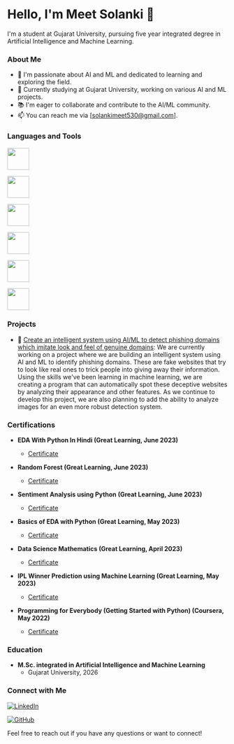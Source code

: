 # Hello, I'm Meet Solanki 👋

I'm a student at Gujarat University, pursuing five year integrated degree in Artificial Intelligence and Machine Learning.

### About Me

- 🌱 I'm passionate about AI and ML and dedicated to learning and exploring the field.
- 💼 Currently studying at Gujarat University, working on various AI and ML projects.
- 📚 I'm eager to collaborate and contribute to the AI/ML community.
- 📫 You can reach me via [solankimeet530@gmail.com].

### Languages and Tools

[<img src="https://s3.dualstack.us-east-2.amazonaws.com/pythondotorg-assets/media/community/logos/python-logo-only.png" width="50">](https://www.python.org/)

[<img src="https://www.gstatic.com/devrel-devsite/prod/v89c3b644dadab0c1b29fcdfaa83db3f3db74c1887a83ba5a78318ee59aec3871/tensorflow/images/lockup.svg" width="50">](https://www.tensorflow.org/)

[<img src="https://pytorch.org/assets/images/pytorch-logo.png" width="50">](https://pytorch.org/)

[<img src="https://upload.wikimedia.org/wikipedia/commons/thumb/0/05/Scikit_learn_logo_small.svg/390px-Scikit_learn_logo_small.svg.png" width="50">](https://scikit-learn.org/)

[<img src="https://jupyter.org/assets/homepage/main-logo.svg" width="50">](https://jupyter.org/)

[<img src="https://upload.wikimedia.org/wikipedia/commons/8/87/Sql_data_base_with_logo.png" width="50">](https://www.mysql.com/)


### Projects

- 🚀 [Create an intelligent system using AI/ML to detect phishing domains which imitate look and feel of genuine domains](https://github.com/MeetSolanki530/Phishing-Threat-Defenders): We are currently working on a project where we are building an intelligent system using AI and ML to identify phishing domains. These are fake websites that try to look like real ones to trick people into giving away their information. Using the skills we've been learning in machine learning, we are creating a program that can automatically spot these deceptive websites by analyzing their appearance and other features. As we continue to develop this project, we are also planning to add the ability to analyze images for an even more robust detection system.


### Certifications

- **EDA With Python In Hindi (Great Learning, June 2023)**
  - [Certificate](https://verify.mygreatlearning.com/verify/ZUXSVHOH)


- **Random Forest (Great Learning, June 2023)**
  - [Certificate](https://verify.mygreatlearning.com/verify/IKSWQYOO)


- **Sentiment Analysis using Python (Great Learning, June 2023)**
  - [Certificate](https://verify.mygreatlearning.com/verify/MJDTQRUG)


- **Basics of EDA with Python (Great Learning, May 2023)**
  - [Certificate](https://verify.mygreatlearning.com/verify/DABJVQWK)
 

- **Data Science Mathematics (Great Learning, April 2023)**
  - [Certificate](https://verify.mygreatlearning.com/verify/PADXOQTE)


- **IPL Winner Prediction using Machine Learning (Great Learning, May 2023)**
  - [Certificate](https://verify.mygreatlearning.com/verify/LFSNJUOS)
 

- **Programming for Everybody (Getting Started with Python) (Coursera, May 2022)**
  - [Certificate](https://www.coursera.org/account/accomplishments/verify/7VK9E6NZH3TX)
  



### Education

- **M.Sc. integrated in Artificial Intelligence and Machine Learning**
  - Gujarat University, 2026


### Connect with Me

[![LinkedIn](https://img.shields.io/badge/LinkedIn-Connect%20with%20Me-blue)](https://www.linkedin.com/in/meet-solanki-b96a78230/)

[![GitHub](https://img.shields.io/badge/GitHub-Check%20Out%20My%20Projects-brightgreen)](https://github.com/MeetSolanki530/)

Feel free to reach out if you have any questions or want to connect!

